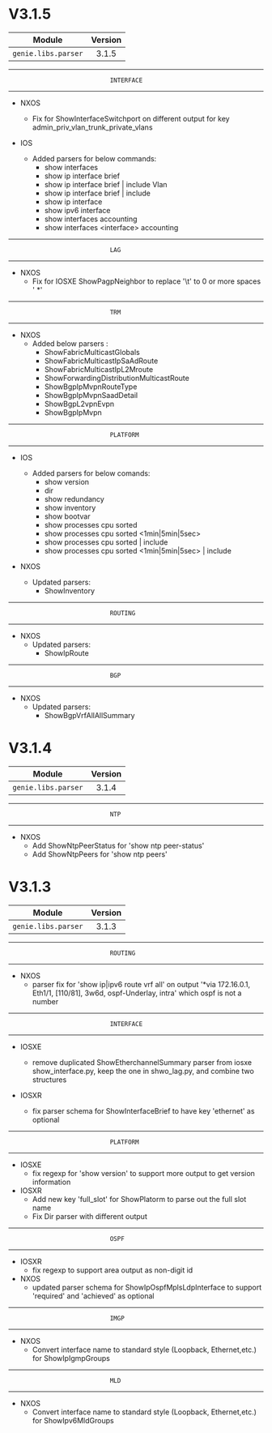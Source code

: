 # V3.1.5

| Module                  | Version       |
| ------------------------|:-------------:|
| ``genie.libs.parser``   | 3.1.5         |

--------------------------------------------------------------------------------
                                INTERFACE
--------------------------------------------------------------------------------

* NXOS
    * Fix for ShowInterfaceSwitchport on different output for key admin_priv_vlan_trunk_private_vlans

* IOS
    * Added parsers for below commands:
        * show interfaces
        * show ip interface brief
        * show ip interface brief | include Vlan
        * show ip interface brief | include <WROD>
        * show ip interface
        * show ipv6 interface
        * show interfaces accounting
        * show interfaces \<interface\> accounting

--------------------------------------------------------------------------------
                                LAG
--------------------------------------------------------------------------------

* NXOS
    * Fix for IOSXE ShowPagpNeighbor to replace '\t' to 0 or more spaces ' *'

--------------------------------------------------------------------------------
                                TRM
--------------------------------------------------------------------------------

* NXOS
    * Added below parsers :
      * ShowFabricMulticastGlobals
      * ShowFabricMulticastIpSaAdRoute
      * ShowFabricMulticastIpL2Mroute
      * ShowForwardingDistributionMulticastRoute
      * ShowBgpIpMvpnRouteType
      * ShowBgpIpMvpnSaadDetail
      * ShowBgpL2vpnEvpn
      * ShowBgpIpMvpn

--------------------------------------------------------------------------------
                                PLATFORM
--------------------------------------------------------------------------------

* IOS
    * Added parsers for below comands:
        * show version
        * dir
        * show redundancy
        * show inventory
        * show bootvar
        * show processes cpu sorted
        * show processes cpu sorted <1min|5min|5sec>
        * show processes cpu sorted | include <WORD>
        * show processes cpu sorted <1min|5min|5sec> | include <WORD>

* NXOS
    * Updated parsers:
        * ShowInventory

--------------------------------------------------------------------------------
                                ROUTING
--------------------------------------------------------------------------------

* NXOS
    * Updated parsers:
        * ShowIpRoute

--------------------------------------------------------------------------------
                                BGP
--------------------------------------------------------------------------------

* NXOS
    * Updated parsers:
        * ShowBgpVrfAllAllSummary

# V3.1.4

| Module                  | Version       |
| ------------------------|:-------------:|
| ``genie.libs.parser``   | 3.1.4         |

--------------------------------------------------------------------------------
                                NTP
--------------------------------------------------------------------------------
* NXOS
    * Add ShowNtpPeerStatus for 'show ntp peer-status'
    * Add ShowNtpPeers for 'show ntp peers'



# V3.1.3

| Module                  | Version       |
| ------------------------|:-------------:|
| ``genie.libs.parser``   | 3.1.3         |

--------------------------------------------------------------------------------
                                ROUTING
--------------------------------------------------------------------------------

* NXOS
    * parser fix for 'show ip|ipv6 route vrf all' on output 
      '*via 172.16.0.1, Eth1/1, [110/81], 3w6d, ospf-Underlay, intra'
      which ospf is not a number
--------------------------------------------------------------------------------
                                INTERFACE
--------------------------------------------------------------------------------

* IOSXE
    * remove duplicated ShowEtherchannelSummary parser from 
      iosxe show_interface.py, keep the one in shwo_lag.py, and combine two structures

* IOSXR
    * fix parser schema for ShowInterfaceBrief to have key 'ethernet' as optional
--------------------------------------------------------------------------------
                                PLATFORM
--------------------------------------------------------------------------------

* IOSXE
    * fix regexp for 'show version' to support more output to get version information
* IOSXR
    * Add new key 'full_slot' for ShowPlatorm to parse out the full slot name
    * Fix Dir parser with different output
--------------------------------------------------------------------------------
                                OSPF
--------------------------------------------------------------------------------

* IOSXR
    * fix regexp to support area output as non-digit id
* NXOS
    * updated parser schema for ShowIpOspfMplsLdpInterface to
      support 'required' and 'achieved' as optional
--------------------------------------------------------------------------------
                                IMGP
--------------------------------------------------------------------------------

* NXOS
    * Convert interface name to standard style (Loopback, Ethernet,etc.) for 
      ShowIpIgmpGroups
--------------------------------------------------------------------------------
                                MLD
--------------------------------------------------------------------------------

* NXOS
    * Convert interface name to standard style (Loopback, Ethernet,etc.) for 
      ShowIpv6MldGroups
